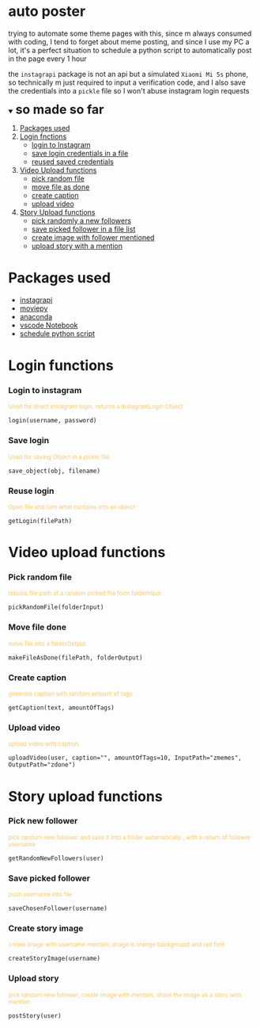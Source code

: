 # auto poster
trying to automate some theme pages with this, since m always consumed with coding, I tend to forget about meme posting, and since I use my PC a lot, it's a perfect situation to schedule a python script to automatically post in the page every 1 hour 

the `instagrapi` package is not an api but a simulated `Xiaomi Mi 5s` phone, so technically m just required to input a verification code, and I also save the credentials into a `pickle` file so I won't abuse instagram login requests

<details open>
  <summary >
    <span style="font-size:25px; font-weight:700">
    so made so far
    </span>
  </summary>
  <ol>
    <li>
      <a href="#packages-used">Packages used</a>
    </li>
    <li>
      <a href="#login-functions">Login fnctions</a>
      <ul>
        <li><a href="#login-to-instagram">login to Instagram</a></li>
        <li><a href="#save-login">save login credentials in a file</a></li>
        <li><a href="#reuse-login">reused saved credentials</a></li>
      </ul>
    </li>
    <li>
      <a href="#video-upload-functions">Video Upload functions</a>
      <ul>
        <li><a href="#pick-random-file">pick random file</a></li>
        <li><a href="#move-file-done">move file as done</a></li>
        <li><a href="#create-caption">create caption</a></li>
        <li><a href="#upload-video">upload video</a></li>
      </ul>
    </li>
    <li>
      <a href="#story-upload-functions">Story Upload functions</a>
      <ul>
        <li><a href="#pick-new-follower">pick randomly a new followers</a></li>
        <li><a href="#save-picked-follower">save picked follower in a file list</a></li>
        <li><a href="#create-story-image">create image with follower mentioned</a></li>
        <li><a href="#upload-story">upload story with a mention</a></li>
      </ul>
    </li>
  </ol>
</details>

# Packages used

* [instagrapi](https://github.com/adw0rd/instagrapi)
* [moviepy](https://zulko.github.io/moviepy/install.html)
* [anaconda](https://www.anaconda.com/products/distribution)
* [vscode Notebook](https://www.youtube.com/watch?v=h1sAzPojKMg&t=57s)
* [schedule python script](https://www.youtube.com/watch?v=ic4lUiDTbVI)


# Login functions
### Login to instagram
<small style="color:#FFA500; opacity:0.6">
Used for direct instagram login, returns a InstagramLogin Object
</small>

```
login(username, password)
```

### Save login
<small style="color:#FFA500; opacity:0.6">
Used for saving Object in a pickle file
</small>

```
save_object(obj, filename)
```

### Reuse login
<small style="color:#FFA500; opacity:0.6">
Open file and turn what contains into an object
</small>

```
getLogin(filePath)
```

# Video upload functions

### Pick random file
<small style="color:#FFA500; opacity:0.6">
returns file path of a random picked file form folderInput
</small>

```
pickRandomFile(folderInput)
```

### Move file done
<small style="color:#FFA500; opacity:0.6">
move file into a folderOutput
</small>

```
makeFileAsDone(filePath, folderOutput)
```

### Create caption
<small style="color:#FFA500; opacity:0.6">
generate caption with random amount of tags
</small>

```
getCaption(text, amountOfTags)
```

### Upload video
<small style="color:#FFA500; opacity:0.6">
upload video with caption
</small>

```
uploadVideo(user, caption="", amountOfTags=10, InputPath="zmemes", OutputPath="zdone")
```



# Story upload functions
### Pick new follower
<small style="color:#FFA500; opacity:0.6">
pick random new follower and save it into a folder automatically ,
with a return of follower username
</small>

```
getRandomNewFollowers(user)
```


### Save picked follower
<small style="color:#FFA500; opacity:0.6">
push username into file
</small>

```
saveChosenFollower(username)
```


### Create story image
<small style="color:#FFA500; opacity:0.6">
create image with username mention, image is orange background and red font
</small>

```
createStoryImage(username)
```


### Upload story
<small style="color:#FFA500; opacity:0.6">
pick random new follower, create image with mention, share the image as a story with mention
</small>

```
postStory(user)
```



